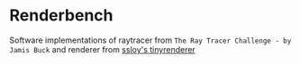 # Renderbench
Software implementations of raytracer from `The Ray Tracer Challenge - by Jamis Buck` and renderer from [ssloy's tinyrenderer](https://github.com/ssloy/tinyrenderer/wiki/Lesson-0:-getting-started)
